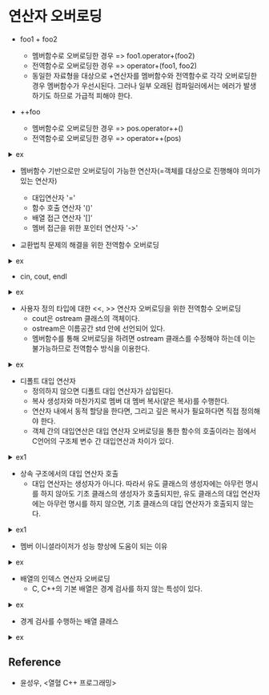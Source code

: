 # 연산자 오버로딩

- foo1 + foo2
  - 멤버함수로 오버로딩한 경우 => foo1.operator+(foo2)
  - 전역함수로 오버로딩한 경우 => operator+(foo1, foo2)
  - 동일한 자료형을 대상으로 +연산자를 멤버함수와 전역함수로 각각 오버로딩한 경우 멤버함수가 우선시된다. 그러나 일부 오래된 컴파일러에서는 에러가 발생하기도 하므로 가급적 피해야 한다.

- ++foo
  - 멤버함수로 오버로딩한 경우 => pos.operator++()
  - 전역함수로 오버로딩한 경우 => operator++(pos)

<details><summary>ex</summary>

```cpp
#include <iostream>

class Point
{
private:
    int xpos, ypos;
public:
    Point(int x = 0, int y = 0) : xpos(x), ypos(y) { std::cout << "ctor" << std::endl; }
  
    void ShowPosition() const
    {
        std::cout << '[' << xpos << ", " << ypos << ']' << std::endl;
    }
  
    Point& operator++()
    {
        xpos += 1;
        ypos += 1;
        return *this;
    }

    const Point operator++(int)  // 후위증가. 반환형이 const라는 건 임시 객체를 const 객체(=상수 객체)로 반환하겠다는 의미힘.
    {
        const Point retobj(*this);  // 함수 내에서 retobj의 변경을 막는다는 의미. 반환형이 const인 것과는 관계없음.
        xpos += 1;
        ypos += 1;
        return retobj;
    }

    friend Point operator+(const Point& pos1, const Point& pos2);
    friend Point& operator--(Point& ref);
    friend const Point operator--(Point& ref, int);  // 후위감소
};

Point operator+(const Point& pos1, const Point& pos2)
{
    return Point(pos1.xpos + pos2.xpos, pos1.ypos + pos2.ypos);
}

Point& operator--(Point& ref)
{
    ref.xpos -= 1;
    ref.ypos -= 1;
    return ref;
}

const Point operator--(Point& ref, int)
{
    const Point retobj(ref);
    ref.xpos -= 1;
    ref.ypos -= 1;
    return retobj;
}

int main(void)
{
    Point p1(1,2);
    Point p2(3,4);
    Point p3 = p1 + p2;

    p1.ShowPosition();
    p2.ShowPosition();
    p3.ShowPosition();

    std::cout << "---------------------" << std::endl;
    
    ++(++p1);
    --(--p2);

    p1.ShowPosition();
    p2.ShowPosition();

    std::cout << "---------------------" << std::endl;

    Point cpy;
    cpy = p1--;
    cpy.ShowPosition();
    p1.ShowPosition();

    cpy = p1++;
    cpy.ShowPosition();
    p1.ShowPosition();

    std::cout << "---------------------" << std::endl;
    
    const Point p4;
    const Point& ref = p4;  // 컴파일 OK. const 객체를 대상으로 값의 변경능력을 지니는 함수 호출은 허용되지 않는다. 따라서 const 객체를 대상으로 참조자를 선언할 떄에는 참조자도 const로 선언해야 한다.

    //(p1++)++;  // 컴파일 에러. 상수 객체를 대상으로는 const로 선언되지 않은 멤버함수 호출이 불가능하다.

    return 0;
}
```

</details>

- 멤버함수 기반으로만 오버로딩이 가능한 연산자(=객체를 대상으로 진행해야 의미가 있는 연산자)
  - 대입연산자 '='
  - 함수 호출 연산자 '()'
  - 배열 접근 연산자 '[]'
  - 멤버 접근을 위한 포인터 연산자 '->'

- 교환법칙 문제의 해결을 위한 전역함수 오버로딩

<details><summary>ex</summary>

```cpp
#include <iostream>

class Point
{
private:
    int xpos, ypos;
public:
    Point(int x = 0, int y = 0) : xpos(x), ypos(y) { }
    void ShowPosition() const
    {
        std::cout << '[' << xpos << ", " << ypos << ']' << std::endl;
    }
    Point operator*(int times)
    {
        return Point(xpos * times, ypos * times);
    }
    friend Point operator*(int times, Point& pos);
};

Point operator*(int times, Point& pos)
{
    return pos * times;
}

int main(void)
{
    Point pos(1, 2);
    Point cpy;

    cpy = 3 * pos;
    cpy.ShowPosition();

    cpy = 2 * pos * 3;
    cpy.ShowPosition();

    return 0;
}
```

</details>

- cin, cout, endl

<details><summary>ex</summary>

```cpp
#include <iostream>

namespace mystd
{
    using namespace std;  // mystd 내에서 지역적으로 이뤄진 선언이므로 이 지역 내에서만 유효하다.

    class ostream
    {
    public:
        ostream& operator<< (const char* str)
        {
            printf("%s", str);
            return *this;
        }
        ostream& operator<< (char str)
        {
            printf("%c", str);
            return *this;
        }
        ostream& operator<< (int num)
        {
            printf("%d", num);
            return *this;
        }
        ostream& operator<< (double e)
        {
            printf("%g", e);
            return *this;
        }
        ostream& operator<< (ostream& (*fp)(ostream& ostm))
        {
            fp(*this);
            return *this;
        }
    };

    ostream& endl(ostream& ostm)  // endl은 함수의 이름이다. 버퍼를 비우는 작업도 함께 수행한다.
    {
        ostm << '\n';
        fflush(stdout);
        return ostm;
    }

    ostream cout;  // cout은 ostream 클래스의 객체 이름이다.
}

int main(void)
{
    // main()함수 내에서는 cout, endl이 이름공간 mystd 내에 선언된 것을 의미한다.
    using mystd::cout;
    using mystd::endl;
    cout << "Simple String" << endl << 3.14 << endl << 123 << endl;

    return 0;
}
```

</details>

- 사용자 정의 타입에 대한 <<, >> 연산자 오버로딩을 위한 전역함수 오버로딩
  - cout은 ostream 클래스의 객체이다.
  - ostream은 이름공간 std 안에 선언되어 있다.
  - 멤버함수를 통해 오버로딩을 하려면 ostream 클래스를 수정해야 하는데 이는 불가능하므로 전역함수 방식을 이용한다.

<details><summary>ex</summary>

```cpp
#include <iostream>

class Point
{
private:
    int xpos, ypos;
public:
    Point(int x = 0, int y = 0) : xpos(x), ypos(y) { }
    void ShowPosition() const
    {
        std::cout << '[' << xpos << ", " << ypos << ']' << std::endl;
    }
    friend std::ostream& operator<<(std::ostream&, const Point&);
};

std::ostream& operator<<(std::ostream& ostm, const Point& pos)
{
    ostm << '[' << pos.xpos << ", " << pos.ypos << ']' << std::endl;
    return ostm;
}

int main(void)
{
    Point pos1(1, 3);
    std::cout << pos1;
    Point pos2(101, 303);
    std::cout << pos2;
    
    return 0;
}
```
  
</details>

- 디폴트 대입 연산자
  - 정의하지 않으면 디폴트 대입 연산자가 삽입된다.
  - 복사 생성자와 마찬가지로 멤버 대 멤버 복사(얕은 복사)를 수행한다.
  - 연산자 내에서 동적 할당을 한다면, 그리고 깊은 복사가 필요하다면 직접 정의해야 한다.
  - 객체 간의 대입연산은 대입 연산자 오버로딩을 통한 함수의 호출이라는 점에서 C언어의 구조체 변수 간 대입연산과 차이가 있다.

<details><summary>ex1</summary>

```cpp
#include <iostream>

class Monster
{
private:
    int atk, hp;
public:
    Monster& operator=(const Monster& mon)
    {
        std::cout << "operator=()" << std::endl;
        atk = mon.atk;
        hp = mon.hp;
        return *this;
    }
};

int main(void)
{
    Monster mon1;
    Monster mon2 = mon1;  // 선언과 동시에 초기화하는 경우 복사 생성자 호출
    Monster mon3;         // 객체 생성(=선언 및 초기화 수행)
    mon3 = mon2;          // 이미 생성된 객체 간 대입하는 경우 대입 연산자 호출
    return 0;
}
```

</details>

- 상속 구조에서의 대입 연산자 호출
  - 대입 연산자는 생성자가 아니다. 따라서 유도 클래스의 생성자에는 아무런 명시를 하지 않아도 기초 클래스의 생성자가 호출되지만, 유도 클래스의 대입 연산자에는 아무런 명시를 하지 않으면, 기초 클래스의 대입 연산자가 호출되지 않는다.

<details><summary>ex1</summary>

```cpp
#include <iostream>

class First
{
private:
    int num1, num2;
public:
    First(int n1 = 0, int n2 = 0) : num1(n1), num2(n2) { }
    void ShowData() { std::cout << num1 << ", " << num2 << std::endl; }

    First& operator=(const First& ref)
    {
        std::cout << "First& operator=()" << std::endl;
        num1 = ref.num1;
        num2 = ref.num2;
        return *this;
    }
};

class Second : public First
{
private: 
    int num3, num4;
public:
    Second(int n1 = 0, int n2 = 0, int n3 = 0, int n4 = 0) : First(n1, n2), num3(n3), num4(n4) { }
    void ShowData()
    {
        First::ShowData();
        std::cout << num3 << ", " << num4 << std::endl;
    }

    // 유도 클래스의 대입 연산자를 정의하지 않으면 디폴트 대입 연산자가 호출되며 디폴트 대입 연산자는 기초 클래스의 대입 연산자까지 호출한다.
    Second& operator=(const Second& ref)
    {
        // 대입 연산자를 오버로드할 때 기초 클래스의 대입 연산자도 명시적으로 호출해야 한다.
        std::cout << "Second& operator=()" << std::endl;
        First::operator=(ref);
        num3 = ref.num3;
        num4 = ref.num4;
        return *this;
    }
};


int main(void)
{
    Second ssrc(111, 222, 333, 444);
    Second scpy(0, 0, 0, 0);
    scpy = ssrc;
    scpy.ShowData();
    return 0;
}
```

</details>

- 멤버 이니셜라이저가 성능 향상에 도움이 되는 이유

<details><summary>ex</summary>

```cpp
#include <iostream>

class AAA
{
private:
    int num;
public:
    AAA(int n = 0)      : num(n)       { std::cout << "AAA(int n = 0)"      << std::endl; }
    AAA(const AAA& ref) : num(ref.num) { std::cout << "AAA(const AAA& ref)" << std::endl; }
    AAA& operator=(const AAA& ref)
    {
        num = ref.num;
        std::cout << "operator=(const AAA& ref)" << std::endl;
        return *this;
    }
};

class BBB
{
private:
    AAA mem;
public:
    BBB(const AAA& ref) : mem(ref) { }
};

class CCC
{
private:
    AAA mem;
public:
    CCC(const AAA& ref) { mem = ref; }
};

int main(void)
{
    AAA obj1(12);
    std::cout << "****************" << std::endl;
    BBB obj2(obj1);
    std::cout << "****************" << std::endl;
    CCC obj3(obj1);
    return 0;
}
```

</details>

- 배열의 인덱스 연산자 오버로딩
  - C, C++의 기본 배열은 경계 검사를 하지 않는 특성이 있다.
<details><summary>ex</summary>

```cpp
#include <iostream>

int main(void)
{
    int arr[3] = { 1, 2, 3 };
    std::cout << arr[-1];  // 'arr의 주소 + sizeof(int) * -1'의 위치에 접근
    std::cout << arr[-2];  // 'arr의 주소 + sizeof(int) * -2'의 위치에 접근
    std::cout << arr[3];
    std::cout << arr[4];
    return 0;
}
```

</details>

- 경계 검사를 수행하는 배열 클래스
  
<details><summary>ex</summary>

```cpp
#include <iostream>
#include <cstdlib>

class BoundCheckIntArray
{
private:
    int * arr;
    int arrlen;
public:
    BoundCheckIntArray(int len) : arrlen(len)
    {
        arr = new int[len];
    }

    // 반환형이 참조형이므로 배열요소의 참조값이 반환되고, 이 값을 이용해서 배열요소에 저장된 값의 참조 뿐만 아니라 변경도 가능하다.
    int& operator[](int idx)
    {
        if (idx < 0 || idx >= arrlen)
        {
            std::cout << "Array index out of bound exception" << std::endl;
            exit(1);
        }
        return arr[idx];
    }

    ~BoundCheckIntArray()
    {
        delete[] arr;
    }
};

int main(void)
{
    BoundCheckIntArray arr(5);
    for(int i = 0; i < 5; i++)
        arr[i] = (i+1) * 11;
    for(int i = 0; i < 6; i++)
        std::cout << arr[i] << std::endl;
    return 0;
}
```

</details>

## Reference

- 윤성우, <열혈 C++ 프로그래밍>
